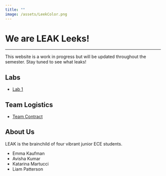 ```yaml
---
title: ""
image: /assets/LeekColor.png
---
```


# We are LEAK Leeks!
-----
This website is a work in progress but will be updated throughout the semester. Stay tuned to see what leaks!


## Labs
- [ Lab 1 ](/lab1)
## Team Logistics
- [ Team Contract ](https://docs.google.com/document/d/1Y-GYF5YOMuBmr2MSC1m23GcGJKfIQShC1cP6epcuzao/view)

## About Us
LEAK is the brainchild of four vibrant junior ECE students.
- Emma Kaufman
- Avisha Kumar
- Katarina Martucci
- Liam Patterson
